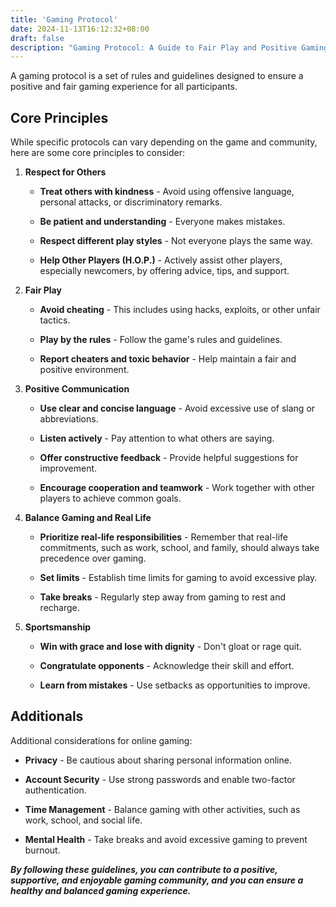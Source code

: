 ```yaml
---
title: 'Gaming Protocol'
date: 2024-11-13T16:12:32+08:00
draft: false
description: "Gaming Protocol: A Guide to Fair Play and Positive Gaming Experiences"
---
```


A gaming protocol is a set of rules and guidelines designed to ensure a positive and fair gaming experience for all participants.

## Core Principles

While specific protocols can vary depending on the game and community, here are some core principles to consider:

1. **Respect for Others**

    - **Treat others with kindness** - Avoid using offensive language, personal attacks, or discriminatory remarks.

    - **Be patient and understanding** - Everyone makes mistakes.

    - **Respect different play styles** - Not everyone plays the same way.

    - **Help Other Players (H.O.P.)** - Actively assist other players, especially newcomers, by offering advice, tips, and support.

2. **Fair Play**

    - **Avoid cheating** - This includes using hacks, exploits, or other unfair tactics.

    - **Play by the rules** - Follow the game's rules and guidelines.

    - **Report cheaters and toxic behavior** - Help maintain a fair and positive environment.

3. **Positive Communication**

    - **Use clear and concise language** - Avoid excessive use of slang or abbreviations.

    - **Listen actively** - Pay attention to what others are saying.

    - **Offer constructive feedback** - Provide helpful suggestions for improvement.

    - **Encourage cooperation and teamwork** - Work together with other players to achieve common goals.

4. **Balance Gaming and Real Life**

    - **Prioritize real-life responsibilities** - Remember that real-life commitments, such as work, school, and family, should always take precedence over gaming.

    - **Set limits** - Establish time limits for gaming to avoid excessive play.

    - **Take breaks** - Regularly step away from gaming to rest and recharge.

5. **Sportsmanship**

    - **Win with grace and lose with dignity** - Don't gloat or rage quit.

    - **Congratulate opponents** - Acknowledge their skill and effort.

    - **Learn from mistakes** - Use setbacks as opportunities to improve.


## Additionals

Additional considerations for online gaming:

  - **Privacy** - Be cautious about sharing personal information online.

  - **Account Security** - Use strong passwords and enable two-factor authentication.

  - **Time Management** - Balance gaming with other activities, such as work, school, and social life.

  - **Mental Health** - Take breaks and avoid excessive gaming to prevent burnout.


<!--
Please go ahead and share the additional details you'd like to include in the gaming protocol.

Here are some ideas to consider:

  - Specific game rules: If you have particular rules for a specific game, please provide them.

  - Teamwork and cooperation: If the game involves teamwork, emphasize the importance of communication, coordination, and mutual respect.

  - Toxicity and harassment: Clearly outline the consequences of toxic behavior, such as verbal abuse, threats, or harassment.

  - Fairness and balance: Discuss strategies to ensure fair gameplay, such as balancing character abilities or limiting certain items.

  - Ethical gaming: Encourage players to avoid cheating, exploiting glitches, or using unfair advantages.

Please feel free to provide any other specific requirements or preferences you may have.
-->


***By following these guidelines, you can contribute to a positive, supportive, and enjoyable gaming community, and you can ensure a healthy and balanced gaming experience.***

